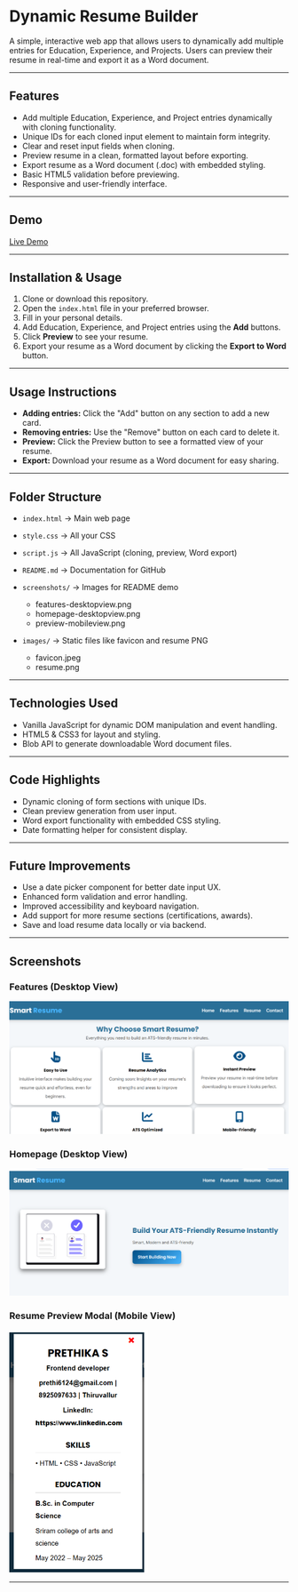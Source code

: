 
# Dynamic Resume Builder

A simple, interactive web app that allows users to dynamically add multiple entries for Education, Experience, and Projects. Users can preview their resume in real-time and export it as a Word document.

---

## Features

* Add multiple Education, Experience, and Project entries dynamically with cloning functionality.
* Unique IDs for each cloned input element to maintain form integrity.
* Clear and reset input fields when cloning.
* Preview resume in a clean, formatted layout before exporting.
* Export resume as a Word document (.doc) with embedded styling.
* Basic HTML5 validation before previewing.
* Responsive and user-friendly interface.

---

## Demo

[Live Demo](https://prethika06.github.io/smart-resume-builder/)

---

## Installation & Usage

1. Clone or download this repository.
2. Open the `index.html` file in your preferred browser.
3. Fill in your personal details.
4. Add Education, Experience, and Project entries using the **Add** buttons.
5. Click **Preview** to see your resume.
6. Export your resume as a Word document by clicking the **Export to Word** button.

---

## Usage Instructions

* **Adding entries:** Click the "Add" button on any section to add a new card.
* **Removing entries:** Use the "Remove" button on each card to delete it.
* **Preview:** Click the Preview button to see a formatted view of your resume.
* **Export:** Download your resume as a Word document for easy sharing.

---

## Folder Structure

* `index.html`       → Main web page
* `style.css`        → All your CSS
* `script.js`        → All JavaScript (cloning, preview, Word export)
* `README.md`        → Documentation for GitHub
* `screenshots/`     → Images for README demo

  * features-desktopview.png
  * homepage-desktopview.png
  * preview-mobileview.png
* `images/`          → Static files like favicon and resume PNG

  * favicon.jpeg
  * resume.png

---

## Technologies Used

* Vanilla JavaScript for dynamic DOM manipulation and event handling.
* HTML5 & CSS3 for layout and styling.
* Blob API to generate downloadable Word document files.

---

## Code Highlights

* Dynamic cloning of form sections with unique IDs.
* Clean preview generation from user input.
* Word export functionality with embedded CSS styling.
* Date formatting helper for consistent display.

---

## Future Improvements

* Use a date picker component for better date input UX.
* Enhanced form validation and error handling.
* Improved accessibility and keyboard navigation.
* Add support for more resume sections (certifications, awards).
* Save and load resume data locally or via backend.

---

## Screenshots

### Features (Desktop View)

![Features in desktop view](screenshots/features-desktopview.png)

### Homepage (Desktop View)

![Homepage in desktop view](screenshots/homepage-desktopview.png)

### Resume Preview Modal (Mobile View)

<img src="screenshots/preview-mobileview.png" alt="Preview in mobile view" width="250" />

---
